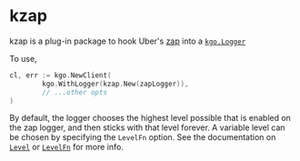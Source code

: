 kzap
===

kzap is a plug-in package to hook Uber's [zap](https://github.com/uber-go/zap)
into a [`kgo.Logger`](https://pkg.go.dev/github.com/kellen-miller/franz-go/pkg/kgo#Logger)

To use,

```go
cl, err := kgo.NewClient(
        kgo.WithLogger(kzap.New(zapLogger)),
        // ...other opts
)
```

By default, the logger chooses the highest level possible that is enabled on
the zap logger, and then sticks with that level forever. A variable level
can be chosen by specifying the `LevelFn` option. See the documentation on
[`Level`](https://pkg.go.dev/github.com/kellen-miller/franz-go/plugin/kzap#Level) or [`LevelFn`](https://pkg.go.dev/github.com/kellen-miller/franz-go/plugin/kzap#LevelFn) for more info.
